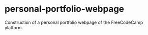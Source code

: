 # personal-portfolio-webpage
Construction of a personal portfolio webpage of the FreeCodeCamp platform.
